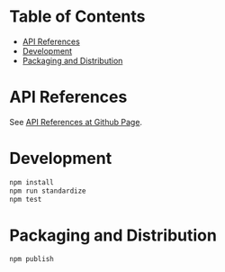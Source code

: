 # Table of Contents

* [API References](#api-references)
* [Development](#development)
* [Packaging and Distribution](#packaging-and-distribution)

# API References

See [API References at Github Page](https://kevin-leptons.github.io/minitype).

# Development

```bash
npm install
npm run standardize
npm test
```

# Packaging and Distribution

```bash
npm publish
```
